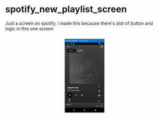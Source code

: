 # spotify_new_playlist_screen

Just a screen on spotify. I made this because there's alot of button and logic in this one screen

<div align= "center"><img alt="Currently played song" src="assets\images\My_screen.png" width ="25%" style="padding: 10px" > </div>